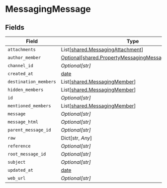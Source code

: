 # MessagingMessage


## Fields

| Field                                                                                                                | Type                                                                                                                 | Required                                                                                                             | Description                                                                                                          |
| -------------------------------------------------------------------------------------------------------------------- | -------------------------------------------------------------------------------------------------------------------- | -------------------------------------------------------------------------------------------------------------------- | -------------------------------------------------------------------------------------------------------------------- |
| `attachments`                                                                                                        | List[[shared.MessagingAttachment](../../models/shared/messagingattachment.md)]                                       | :heavy_minus_sign:                                                                                                   | N/A                                                                                                                  |
| `author_member`                                                                                                      | [Optional[shared.PropertyMessagingMessageAuthorMember]](../../models/shared/propertymessagingmessageauthormember.md) | :heavy_minus_sign:                                                                                                   | N/A                                                                                                                  |
| `channel_id`                                                                                                         | *Optional[str]*                                                                                                      | :heavy_minus_sign:                                                                                                   | N/A                                                                                                                  |
| `created_at`                                                                                                         | [date](https://docs.python.org/3/library/datetime.html#date-objects)                                                 | :heavy_minus_sign:                                                                                                   | N/A                                                                                                                  |
| `destination_members`                                                                                                | List[[shared.MessagingMember](../../models/shared/messagingmember.md)]                                               | :heavy_minus_sign:                                                                                                   | N/A                                                                                                                  |
| `hidden_members`                                                                                                     | List[[shared.MessagingMember](../../models/shared/messagingmember.md)]                                               | :heavy_minus_sign:                                                                                                   | N/A                                                                                                                  |
| `id`                                                                                                                 | *Optional[str]*                                                                                                      | :heavy_minus_sign:                                                                                                   | N/A                                                                                                                  |
| `mentioned_members`                                                                                                  | List[[shared.MessagingMember](../../models/shared/messagingmember.md)]                                               | :heavy_minus_sign:                                                                                                   | N/A                                                                                                                  |
| `message`                                                                                                            | *Optional[str]*                                                                                                      | :heavy_minus_sign:                                                                                                   | N/A                                                                                                                  |
| `message_html`                                                                                                       | *Optional[str]*                                                                                                      | :heavy_minus_sign:                                                                                                   | N/A                                                                                                                  |
| `parent_message_id`                                                                                                  | *Optional[str]*                                                                                                      | :heavy_minus_sign:                                                                                                   | N/A                                                                                                                  |
| `raw`                                                                                                                | Dict[str, *Any*]                                                                                                     | :heavy_minus_sign:                                                                                                   | N/A                                                                                                                  |
| `reference`                                                                                                          | *Optional[str]*                                                                                                      | :heavy_minus_sign:                                                                                                   | N/A                                                                                                                  |
| `root_message_id`                                                                                                    | *Optional[str]*                                                                                                      | :heavy_minus_sign:                                                                                                   | N/A                                                                                                                  |
| `subject`                                                                                                            | *Optional[str]*                                                                                                      | :heavy_minus_sign:                                                                                                   | N/A                                                                                                                  |
| `updated_at`                                                                                                         | [date](https://docs.python.org/3/library/datetime.html#date-objects)                                                 | :heavy_minus_sign:                                                                                                   | N/A                                                                                                                  |
| `web_url`                                                                                                            | *Optional[str]*                                                                                                      | :heavy_minus_sign:                                                                                                   | N/A                                                                                                                  |